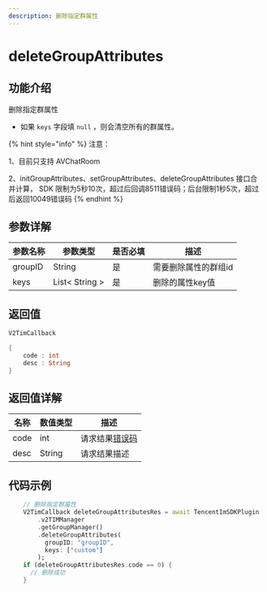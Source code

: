 ```yaml
---
description: 删除指定群属性
---
```


# deleteGroupAttributes

## 功能介绍

删除指定群属性

* 如果 `keys` 字段填 `null` ，则会清空所有的群属性。

{% hint style="info" %}
注意：&#x20;

1、目前只支持 AVChatRoom&#x20;

2、initGroupAttributes、setGroupAttributes、deleteGroupAttributes 接口合并计算， SDK 限制为5秒10次，超过后回调8511错误码；后台限制1秒5次，超过后返回10049错误码
{% endhint %}

## 参数详解

| 参数名称    | 参数类型           | 是否必填 | 描述          |
| ------- | -------------- | ---- | ----------- |
| groupID | String         | 是    | 需要删除属性的群组id |
| keys    | List< String > | 是    | 删除的属性key值   |

## 返回值

```dart
V2TimCallback

{
    code : int
    desc : String
}
```

## 返回值详解

| 名称   | 数值类型   | 描述                                                             |
| ---- | ------ | -------------------------------------------------------------- |
| code | int    | 请求结果[错误码](https://cloud.tencent.com/document/product/269/1671) |
| desc | String | 请求结果描述                                                         |

## 代码示例  &#x20;

```dart
    // 删除指定群属性
    V2TimCallback deleteGroupAttributesRes = await TencentImSDKPlugin
        .v2TIMManager
        .getGroupManager()
        .deleteGroupAttributes(
          groupID: "groupID", 
          keys: ["custom"]
        );
    if (deleteGroupAttributesRes.code == 0) {
      // 删除成功
    }

```
